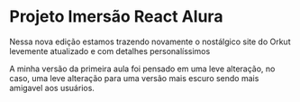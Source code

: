 # Projeto Imersão React Alura

Nessa nova edição estamos trazendo novamente o nostálgico site do Orkut levemente atualizado e com detalhes personalíssimos 

A minha versão da primeira aula foi pensado em uma leve alteração, no caso, uma leve alteração para uma versão mais escuro sendo mais amigavel aos usuários.


